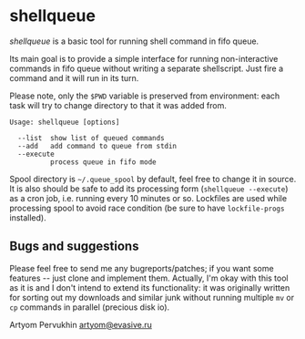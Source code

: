 shellqueue
==========

*shellqueue* is a basic tool for running shell command in fifo queue.

Its main goal is to provide a simple interface for running non-interactive
commands in fifo queue without writing a separate shellscript. Just fire a
command and it will run in its turn.

Please note, only the `$PWD` variable is preserved from environment: each task
will try to change directory to that it was added from.

    Usage: shellqueue [options]

      --list  show list of queued commands
      --add   add command to queue from stdin
      --execute
              process queue in fifo mode

Spool directory is `~/.queue_spool` by default, feel free to change it in
source. It is also should be safe to add its processing form (`shellqueue
--execute`) as a cron job, i.e. running every 10 minutes or so. Lockfiles are
used while processing spool to avoid race condition (be sure to have
`lockfile-progs` installed).


Bugs and suggestions
--------------------

Please feel free to send me any bugreports/patches; if you want some features
-- just clone and implement them. Actually, I'm okay with this tool as it is
and I don't intend to extend its functionality: it was originally written for
sorting out my downloads and similar junk without running multiple `mv` or
`cp` commands in parallel (precious disk io).

Artyom Pervukhin <artyom@evasive.ru>
